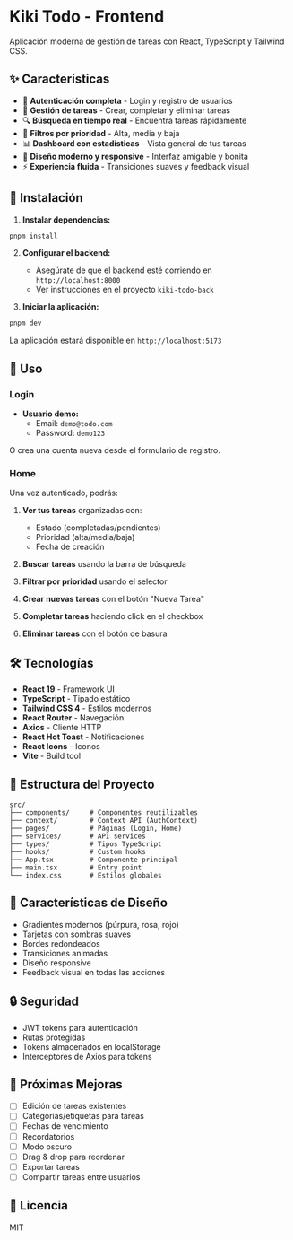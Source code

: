 # Kiki Todo - Frontend

Aplicación moderna de gestión de tareas con React, TypeScript y Tailwind CSS.

## ✨ Características

- 🔐 **Autenticación completa** - Login y registro de usuarios
- 📝 **Gestión de tareas** - Crear, completar y eliminar tareas
- 🔍 **Búsqueda en tiempo real** - Encuentra tareas rápidamente
- 🎯 **Filtros por prioridad** - Alta, media y baja
- 📊 **Dashboard con estadísticas** - Vista general de tus tareas
- 🎨 **Diseño moderno y responsive** - Interfaz amigable y bonita
- ⚡ **Experiencia fluida** - Transiciones suaves y feedback visual

## 🚀 Instalación

1. **Instalar dependencias:**
```bash
pnpm install
```

2. **Configurar el backend:**
   - Asegúrate de que el backend esté corriendo en `http://localhost:8000`
   - Ver instrucciones en el proyecto `kiki-todo-back`

3. **Iniciar la aplicación:**
```bash
pnpm dev
```

La aplicación estará disponible en `http://localhost:5173`

## 🎯 Uso

### Login
- **Usuario demo:**
  - Email: `demo@todo.com`
  - Password: `demo123`

O crea una cuenta nueva desde el formulario de registro.

### Home
Una vez autenticado, podrás:

1. **Ver tus tareas** organizadas con:
   - Estado (completadas/pendientes)
   - Prioridad (alta/media/baja)
   - Fecha de creación

2. **Buscar tareas** usando la barra de búsqueda

3. **Filtrar por prioridad** usando el selector

4. **Crear nuevas tareas** con el botón "Nueva Tarea"

5. **Completar tareas** haciendo click en el checkbox

6. **Eliminar tareas** con el botón de basura

## 🛠️ Tecnologías

- **React 19** - Framework UI
- **TypeScript** - Tipado estático
- **Tailwind CSS 4** - Estilos modernos
- **React Router** - Navegación
- **Axios** - Cliente HTTP
- **React Hot Toast** - Notificaciones
- **React Icons** - Iconos
- **Vite** - Build tool

## 📁 Estructura del Proyecto

```
src/
├── components/     # Componentes reutilizables
├── context/        # Context API (AuthContext)
├── pages/          # Páginas (Login, Home)
├── services/       # API services
├── types/          # Tipos TypeScript
├── hooks/          # Custom hooks
├── App.tsx         # Componente principal
├── main.tsx        # Entry point
└── index.css       # Estilos globales
```

## 🎨 Características de Diseño

- Gradientes modernos (púrpura, rosa, rojo)
- Tarjetas con sombras suaves
- Bordes redondeados
- Transiciones animadas
- Diseño responsive
- Feedback visual en todas las acciones

## 🔒 Seguridad

- JWT tokens para autenticación
- Rutas protegidas
- Tokens almacenados en localStorage
- Interceptores de Axios para tokens

## 🚀 Próximas Mejoras

- [ ] Edición de tareas existentes
- [ ] Categorías/etiquetas para tareas
- [ ] Fechas de vencimiento
- [ ] Recordatorios
- [ ] Modo oscuro
- [ ] Drag & drop para reordenar
- [ ] Exportar tareas
- [ ] Compartir tareas entre usuarios

## 📝 Licencia

MIT
